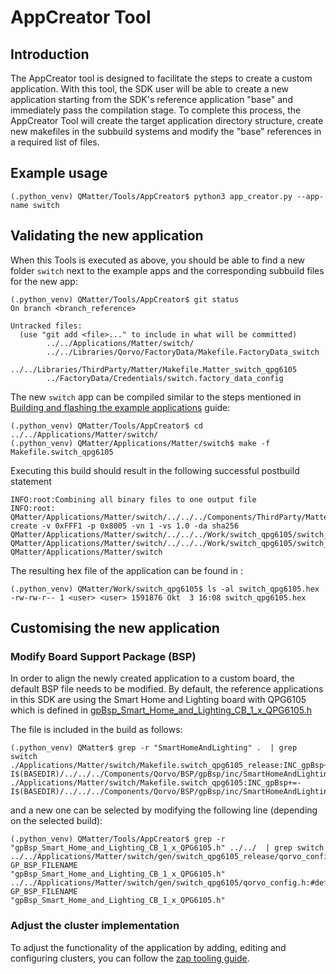# AppCreator Tool

## Introduction

The AppCreator tool is designed to facilitate the steps to create a custom application.
With this tool, the SDK user will be able to create a new application starting from the SDK's reference application "base" and immediately pass the compilation stage.
To complete this process, the AppCreator Tool will create the target application directory structure, create new makefiles in the subbuild systems and modify the "base" references in a required list of files.

## Example usage

```
(.python_venv) QMatter/Tools/AppCreator$ python3 app_creator.py --app-name switch
```

## Validating the new application

When this Tools is executed as above, you should be able to find a new folder `switch` next to the example apps and the corresponding subbuild files for the new app:
```
(.python_venv) QMatter/Tools/AppCreator$ git status
On branch <branch_reference>

Untracked files:
  (use "git add <file>..." to include in what will be committed)
        ../../Applications/Matter/switch/
        ../../Libraries/Qorvo/FactoryData/Makefile.FactoryData_switch
        ../../Libraries/ThirdParty/Matter/Makefile.Matter_switch_qpg6105
        ../FactoryData/Credentials/switch.factory_data_config
```

The new `switch` app can be compiled similar to the steps mentioned in [Building and flashing the example applications](../../README.md#building-and-flashing-the-example-applications) guide:
```
(.python_venv) QMatter/Tools/AppCreator$ cd ../../Applications/Matter/switch/
(.python_venv) QMatter/Applications/Matter/switch$ make -f Makefile.switch_qpg6105
```

Executing this build should result in the following successful postbuild statement
```
INFO:root:Combining all binary files to one output file
INFO:root: QMatter/Applications/Matter/switch/../../../Components/ThirdParty/Matter/repo/src/app/ota_image_tool.py create -v 0xFFF1 -p 0x8005 -vn 1 -vs 1.0 -da sha256  QMatter/Applications/Matter/switch/../../../Work/switch_qpg6105/switch_qpg6105.compressed.bin QMatter/Applications/Matter/switch/../../../Work/switch_qpg6105/switch_qpg6105.ota
QMatter/Applications/Matter/switch
```

The resulting hex file of the application can be found in :
```
(.python_venv) QMatter/Work/switch_qpg6105$ ls -al switch_qpg6105.hex
-rw-rw-r-- 1 <user> <user> 1591876 Okt  3 16:08 switch_qpg6105.hex
```

## Customising the new application

### Modify Board Support Package (BSP)
In order to align the newly created application to a custom board, the default BSP file needs to be modified.
By default, the reference applications in this SDK are using the Smart Home and Lighting board with QPG6105 which is defined in [gpBsp_Smart_Home_and_Lighting_CB_1_x_QPG6105.h ](../../Components/Qorvo/BSP/gpBsp/inc/SmartHomeAndLighting/gpBsp_Smart_Home_and_Lighting_CB_1_x_QPG6105.h)

The file is included in the build as follows:
```
(.python_venv) QMatter$ grep -r "SmartHomeAndLighting" .  | grep switch
./Applications/Matter/switch/Makefile.switch_qpg6105_release:INC_gpBsp+=-I$(BASEDIR)/../../../Components/Qorvo/BSP/gpBsp/inc/SmartHomeAndLighting
./Applications/Matter/switch/Makefile.switch_qpg6105:INC_gpBsp+=-I$(BASEDIR)/../../../Components/Qorvo/BSP/gpBsp/inc/SmartHomeAndLighting
```
and a new one can be selected by modifying the following line (depending on the selected build):
```
(.python_venv) QMatter/Tools/AppCreator$ grep -r "gpBsp_Smart_Home_and_Lighting_CB_1_x_QPG6105.h" ../../  | grep switch
../../Applications/Matter/switch/gen/switch_qpg6105_release/qorvo_config.h:#define GP_BSP_FILENAME                                                          "gpBsp_Smart_Home_and_Lighting_CB_1_x_QPG6105.h"
../../Applications/Matter/switch/gen/switch_qpg6105/qorvo_config.h:#define GP_BSP_FILENAME                                                          "gpBsp_Smart_Home_and_Lighting_CB_1_x_QPG6105.h"
```

### Adjust the cluster implementation
To adjust the functionality of the application by adding, editing and configuring clusters, you can follow the [zap tooling guide](../../Applications/Matter/base/README.md#zap-tool-usage).
